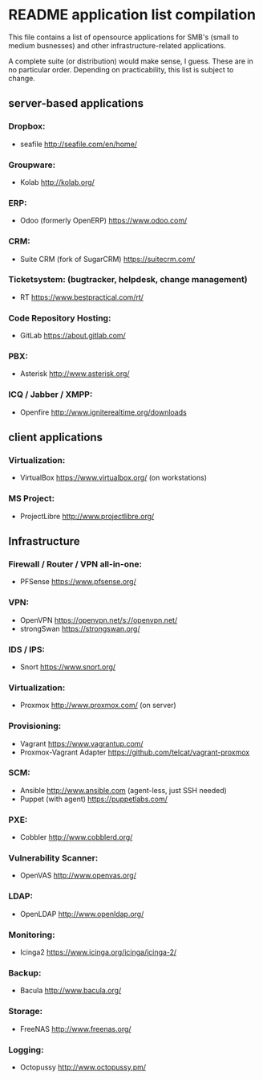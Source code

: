 # README application list compilation

This file contains a list of opensource applications for SMB's (small to medium
busnesses) and other infrastructure-related applications.

A complete suite (or distribution) would make sense, I guess.
These are in no particular order.
Depending on practicability, this list is subject to change.

## server-based applications

### Dropbox:

- seafile http://seafile.com/en/home/

### Groupware: 

- Kolab http://kolab.org/

### ERP: 

- Odoo (formerly OpenERP) https://www.odoo.com/

### CRM:

- Suite CRM (fork of SugarCRM) https://suitecrm.com/

### Ticketsystem: (bugtracker, helpdesk, change management)

- RT https://www.bestpractical.com/rt/

### Code Repository Hosting:

- GitLab https://about.gitlab.com/

### PBX: 

- Asterisk http://www.asterisk.org/

### ICQ / Jabber / XMPP:

- Openfire http://www.igniterealtime.org/downloads

## client applications

### Virtualization:

- VirtualBox https://www.virtualbox.org/ (on workstations)

### MS Project:

- ProjectLibre http://www.projectlibre.org/

## Infrastructure

### Firewall / Router / VPN all-in-one:

- PFSense https://www.pfsense.org/

### VPN: 

- OpenVPN https://openvpn.net/s://openvpn.net/
- strongSwan https://strongswan.org/

### IDS / IPS:

- Snort https://www.snort.org/

### Virtualization:

- Proxmox http://www.proxmox.com/ (on server)

### Provisioning:

- Vagrant https://www.vagrantup.com/
- Proxmox-Vagrant Adapter https://github.com/telcat/vagrant-proxmox

### SCM: 

- Ansible http://www.ansible.com (agent-less, just SSH needed)
- Puppet (with agent) https://puppetlabs.com/

### PXE:

- Cobbler http://www.cobblerd.org/

### Vulnerability Scanner:

- OpenVAS http://www.openvas.org/

### LDAP:

- OpenLDAP http://www.openldap.org/

### Monitoring:

- Icinga2 https://www.icinga.org/icinga/icinga-2/

### Backup:

- Bacula http://www.bacula.org/

### Storage:

- FreeNAS http://www.freenas.org/

### Logging:

- Octopussy http://www.octopussy.pm/
